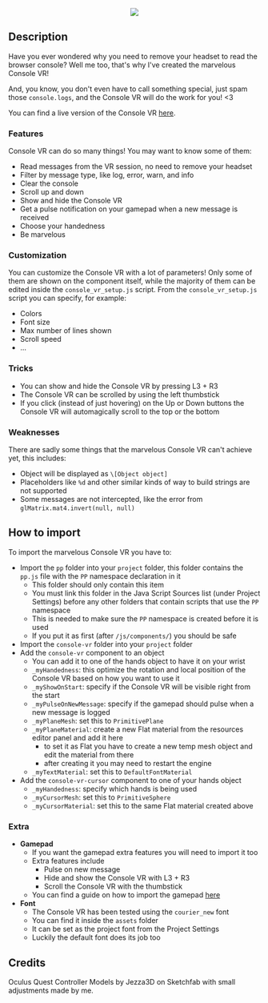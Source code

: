 <p align="center">
<img src="https://github.com/SignorPipo/wle_consolevr/blob/main/extra/showdonttell.gif">
</p>

## Description
Have you ever wondered why you need to remove your headset to read the browser console? Well me too, that's why I've created the marvelous Console VR! 

And, you know, you don't even have to call something special, just spam those `console.logs`, and the Console VR will do the work for you! <3

You can find a live version of the Console VR [here](https://elia-ducceschi.itch.io/console-vr).

### Features
Console VR can do so many things! You may want to know some of them:
  - Read messages from the VR session, no need to remove your headset
  - Filter by message type, like log, error, warn, and info
  - Clear the console
  - Scroll up and down
  - Show and hide the Console VR
  - Get a pulse notification on your gamepad when a new message is received
  - Choose your handedness
  - Be marvelous


### Customization
You can customize the Console VR with a lot of parameters! 
Only some of them are shown on the component itself, while the majority of them can be edited inside the `console_vr_setup.js` script.
From the `console_vr_setup.js` script you can specify, for example:
  - Colors
  - Font size
  - Max number of lines shown
  - Scroll speed
  - ...

### Tricks
  - You can show and hide the Console VR by pressing L3 + R3
  - The Console VR can be scrolled by using the left thumbstick
  - If you click (instead of just hovering) on the Up or Down buttons the Console VR will automagically scroll to the top or the bottom


### Weaknesses
There are sadly some things that the marvelous Console VR can't achieve yet, this includes:
  - Object will be displayed as `\[Object object]`
  - Placeholders like `%d` and other similar kinds of way to build strings are not supported
  - Some messages are not intercepted, like the error from `glMatrix.mat4.invert(null, null)`

## How to import
To import the marvelous Console VR you have to:
  - Import the `pp` folder into your `project` folder, this folder contains the `pp.js` file with the `PP` namespace declaration in it
    - This folder should only contain this item
    - You must link this folder in the Java Script Sources list (under Project Settings) before any other folders that contain scripts that use the `PP` namespace
    - This is needed to make sure the `PP` namespace is created before it is used 
    - If you put it as first (after `/js/components/`) you should be safe
  - Import the `console-vr` folder into your `project` folder
  - Add the `console-vr` component to an object
    - You can add it to one of the hands object to have it on your wrist
    - `_myHandedness`: this optimize the rotation and local position of the Console VR based on how you want to use it
    - `_myShowOnStart`: specify if the Console VR will be visible right from the start
    - `_myPulseOnNewMessage`: specify if the gamepad should pulse when a new message is logged
    - `_myPlaneMesh`: set this to `PrimitivePlane`
    - `_myPlaneMaterial`: create a new Flat material from the resources editor panel and add it here
      - to set it as Flat you have to create a new temp mesh object and edit the material from there
      - after creating it you may need to restart the engine
    - `_myTextMaterial`: set this to `DefaultFontMaterial`
  - Add the `console-vr-cursor` component to one of your hands object
    - `_myHandedness`: specify which hands is being used
    - `_myCursorMesh`: set this to `PrimitiveSphere`
    - `_myCursorMaterial`: set this to the same Flat material created above

### Extra
  - **Gamepad**
    - If you want the gamepad extra features you will need to import it too
    - Extra features include
      - Pulse on new message
      - Hide and show the Console VR with L3 + R3
      - Scroll the Console VR with the thumbstick
    - You can find a guide on how to import the gamepad [here](https://github.com/SignorPipo/wle_gamepad)
  - **Font**
    - The Console VR has been tested using the `courier_new` font
    - You can find it inside the `assets` folder
    - It can be set as the project font from the Project Settings
    - Luckily the default font does its job too

## Credits
Oculus Quest Controller Models by Jezza3D on Sketchfab with small adjustments made by me.
